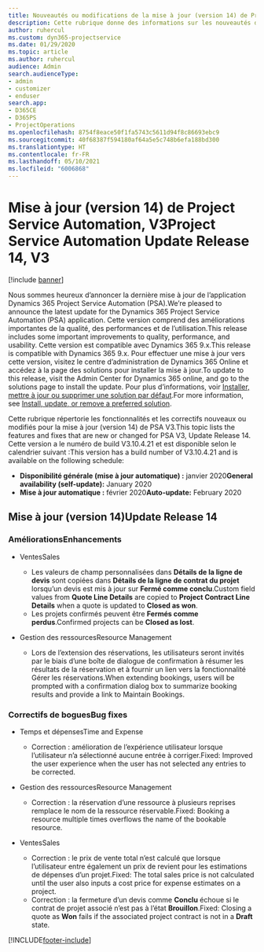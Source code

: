 ```yaml
---
title: Nouveautés ou modifications de la mise à jour (version 14) de Project Service Automation (correctif logiciel), V3
description: Cette rubrique donne des informations sur les nouveautés de la mise à jour (version 14) de Project Service Automation, V3.
author: ruhercul
ms.custom: dyn365-projectservice
ms.date: 01/29/2020
ms.topic: article
ms.author: ruhercul
audience: Admin
search.audienceType:
- admin
- customizer
- enduser
search.app:
- D365CE
- D365PS
- ProjectOperations
ms.openlocfilehash: 8754f8eace50f1fa5743c5611d94f8c86693ebc9
ms.sourcegitcommit: 40f68387f594180af64a5e5c748b6efa188bd300
ms.translationtype: HT
ms.contentlocale: fr-FR
ms.lasthandoff: 05/10/2021
ms.locfileid: "6006868"
---
```

# <a name="project-service-automation-update-release-14-v3"></a><span data-ttu-id="4ab8c-103">Mise à jour (version 14) de Project Service Automation, V3</span><span class="sxs-lookup"><span data-stu-id="4ab8c-103">Project Service Automation Update Release 14, V3</span></span>

[!include [banner](../includes/psa-now-project-operations.md)]

<span data-ttu-id="4ab8c-104">Nous sommes heureux d’annoncer la dernière mise à jour de l’application Dynamics 365 Project Service Automation (PSA).</span><span class="sxs-lookup"><span data-stu-id="4ab8c-104">We’re pleased to announce the latest update for the Dynamics 365 Project Service Automation (PSA) application.</span></span> <span data-ttu-id="4ab8c-105">Cette version comprend des améliorations importantes de la qualité, des performances et de l’utilisation.</span><span class="sxs-lookup"><span data-stu-id="4ab8c-105">This release includes some important improvements to quality, performance, and usability.</span></span> <span data-ttu-id="4ab8c-106">Cette version est compatible avec Dynamics 365 9.x.</span><span class="sxs-lookup"><span data-stu-id="4ab8c-106">This release is compatible with Dynamics 365 9.x.</span></span> <span data-ttu-id="4ab8c-107">Pour effectuer une mise à jour vers cette version, visitez le centre d’administration de Dynamics 365 Online et accédez à la page des solutions pour installer la mise à jour.</span><span class="sxs-lookup"><span data-stu-id="4ab8c-107">To update to this release, visit the Admin Center for Dynamics 365 online, and go to the solutions page to install the update.</span></span> <span data-ttu-id="4ab8c-108">Pour plus d’informations, voir [Installer, mettre à jour ou supprimer une solution par défaut](/power-platform/admin/install-remove-preferred-solution).</span><span class="sxs-lookup"><span data-stu-id="4ab8c-108">For more information, see [Install, update, or remove a preferred solution](/power-platform/admin/install-remove-preferred-solution).</span></span>

<span data-ttu-id="4ab8c-109">Cette rubrique répertorie les fonctionnalités et les correctifs nouveaux ou modifiés pour la mise à jour (version 14) de PSA V3.</span><span class="sxs-lookup"><span data-stu-id="4ab8c-109">This topic lists the features and fixes that are new or changed for PSA V3, Update Release 14.</span></span> <span data-ttu-id="4ab8c-110">Cette version a le numéro de build V3.10.4.21 et est disponible selon le calendrier suivant :</span><span class="sxs-lookup"><span data-stu-id="4ab8c-110">This version has a build number of V3.10.4.21 and is available on the following schedule:</span></span>

- <span data-ttu-id="4ab8c-111">**Disponibilité générale (mise à jour automatique) :** janvier 2020</span><span class="sxs-lookup"><span data-stu-id="4ab8c-111">**General availability (self-update):** January 2020</span></span>
- <span data-ttu-id="4ab8c-112">**Mise à jour automatique :** février 2020</span><span class="sxs-lookup"><span data-stu-id="4ab8c-112">**Auto-update:** February 2020</span></span>

## <a name="update-release-14"></a><span data-ttu-id="4ab8c-113">Mise à jour (version 14)</span><span class="sxs-lookup"><span data-stu-id="4ab8c-113">Update Release 14</span></span>

### <a name="enhancements"></a><span data-ttu-id="4ab8c-114">Améliorations</span><span class="sxs-lookup"><span data-stu-id="4ab8c-114">Enhancements</span></span>

- <span data-ttu-id="4ab8c-115">Ventes</span><span class="sxs-lookup"><span data-stu-id="4ab8c-115">Sales</span></span>

     - <span data-ttu-id="4ab8c-116">Les valeurs de champ personnalisées dans **Détails de la ligne de devis** sont copiées dans **Détails de la ligne de contrat du projet** lorsqu’un devis est mis à jour sur **Fermé comme conclu**.</span><span class="sxs-lookup"><span data-stu-id="4ab8c-116">Custom field values from **Quote Line Details** are copied to **Project Contract Line Details** when a quote is updated to **Closed as won**.</span></span>
     - <span data-ttu-id="4ab8c-117">Les projets confirmés peuvent être **Fermés comme perdus**.</span><span class="sxs-lookup"><span data-stu-id="4ab8c-117">Confirmed projects can be **Closed as lost**.</span></span>

- <span data-ttu-id="4ab8c-118">Gestion des ressources</span><span class="sxs-lookup"><span data-stu-id="4ab8c-118">Resource Management</span></span>

     - <span data-ttu-id="4ab8c-119">Lors de l’extension des réservations, les utilisateurs seront invités par le biais d’une boîte de dialogue de confirmation à résumer les résultats de la réservation et à fournir un lien vers la fonctionnalité Gérer les réservations.</span><span class="sxs-lookup"><span data-stu-id="4ab8c-119">When extending bookings, users will be prompted with a confirmation dialog box to summarize booking results and provide a link to Maintain Bookings.</span></span>


### <a name="bug-fixes"></a><span data-ttu-id="4ab8c-120">Correctifs de bogues</span><span class="sxs-lookup"><span data-stu-id="4ab8c-120">Bug fixes</span></span>

- <span data-ttu-id="4ab8c-121">Temps et dépenses</span><span class="sxs-lookup"><span data-stu-id="4ab8c-121">Time and Expense</span></span>

     - <span data-ttu-id="4ab8c-122">Correction : amélioration de l’expérience utilisateur lorsque l’utilisateur n’a sélectionné aucune entrée à corriger.</span><span class="sxs-lookup"><span data-stu-id="4ab8c-122">Fixed: Improved the user experience when the user has not selected any entries to be corrected.</span></span>

- <span data-ttu-id="4ab8c-123">Gestion des ressources</span><span class="sxs-lookup"><span data-stu-id="4ab8c-123">Resource Management</span></span>

     - <span data-ttu-id="4ab8c-124">Correction : la réservation d’une ressource à plusieurs reprises remplace le nom de la ressource réservable.</span><span class="sxs-lookup"><span data-stu-id="4ab8c-124">Fixed: Booking a resource multiple times overflows the name of the bookable resource.</span></span>

- <span data-ttu-id="4ab8c-125">Ventes</span><span class="sxs-lookup"><span data-stu-id="4ab8c-125">Sales</span></span>

     - <span data-ttu-id="4ab8c-126">Correction : le prix de vente total n’est calculé que lorsque l’utilisateur entre également un prix de revient pour les estimations de dépenses d’un projet.</span><span class="sxs-lookup"><span data-stu-id="4ab8c-126">Fixed: The total sales price is not calculated until the user also inputs a cost price for expense estimates on a project.</span></span>
     - <span data-ttu-id="4ab8c-127">Correction : la fermeture d’un devis comme **Conclu** échoue si le contrat de projet associé n’est pas à l’état **Brouillon**.</span><span class="sxs-lookup"><span data-stu-id="4ab8c-127">Fixed: Closing a quote as **Won** fails if the associated project contract is not in a **Draft** state.</span></span>



[!INCLUDE[footer-include](../includes/footer-banner.md)]